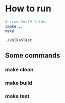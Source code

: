 # How to run

```sh
# from build folder
cmake ..
make

./VulkanTest
```

## Some commands

### make clean

### make build

### make test
